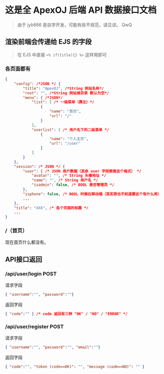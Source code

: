 # 这是全 ApexOJ 后端 API 数据接口文档

> 由于 jyb666 是自学开发，可能有些不规范，请见谅。 QwQ

## 渲染前端会传递给 EJS 的字段

> 在 EJS 中直接 `<% if(title){} %>` 这样用即可

### 各页面都有

```json
{
    "config": /*JSON */ {
        "title": "ApexOJ", /*String 网站名称*/
        "root": "", /*String 网站根目录 默认为空*/
        "menu": { /*JSON*/
            "list": [ /* 一级菜单（靠左）*/
                {
                    "name": "首页",
                    "url": "/"
                }
            ],
            "userlist": [ /* 用户名下的二级菜单 */
                {
                    "name": "个人主页",
                    "url": "/user"
                }
            ]
        }
    },
    "session": /* JSON */ {
        "user": { /* JSON 用户数据（其余 user 字段都是这个格式） */ 
            "avatar": "", /* String 头像地址 */
            "name": "", /* String 用户名 */
            "isadmin": false, /* BOOL 是否管理员 */
        }, 
        "isphone": false, /* BOOL 时候在移动端（其实我也不知道要这个有什么用） */
        ...
    },
    "title": "XXX", /* 各个页面的标题 */
    ...
}
```

### /（首页）

现在首页什么都没有。

## API接口返回

### /api/user/login POST

请求字段

```json
{ "username":"", "password":""}
```

返回字段

```json
{ "code":"" } /* code 返回有三种 "OK" / "NO" / "ERROR" */
```

### /api/user/register POST

请求字段

```json
{ "username":"", "password":"", "email":""}
```

返回字段

```json
{ "code":"", "token (code==OK)": "", "message (code==NO)": "" }
```

